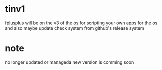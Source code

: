 # tinv1
fplusplus will be on the v3 of the os for scripting your own apps for the os  and also maybe update check system from github's release system
# note
no longer updated or manageda new version is comming soon
